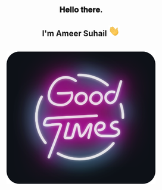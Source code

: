 <div align="center">
<h2> 𝐇𝐞𝐥𝐥𝐨 𝐭𝐡𝐞𝐫𝐞.</h2>
<h2> I'm Ameer Suhail <img src="Hi.gif" width="30"></h2>
</div>
<div align="center">
	<br>
		<img src="good-times.svg" width="400px">
	<br>
</div>

